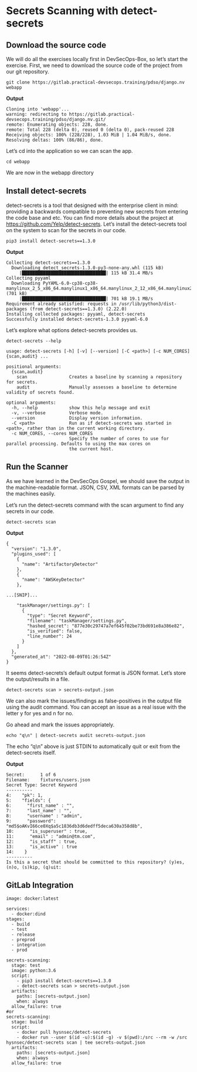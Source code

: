 # Secrets Scanning with detect-secrets
## Download the source code
We will do all the exercises locally first in DevSecOps-Box, so let’s start the exercise.
First, we need to download the source code of the project from our git repository.
```
git clone https://gitlab.practical-devsecops.training/pdso/django.nv webapp
```
**Output**
```
Cloning into 'webapp'...
warning: redirecting to https://gitlab.practical-devsecops.training/pdso/django.nv.git/
remote: Enumerating objects: 228, done.
remote: Total 228 (delta 0), reused 0 (delta 0), pack-reused 228
Receiving objects: 100% (228/228), 1.03 MiB | 1.04 MiB/s, done.
Resolving deltas: 100% (86/86), done.
```
Let’s cd into the application so we can scan the app.
```
cd webapp
```
We are now in the webapp directory
## Install detect-secrets
detect-secrets is a tool that designed with the enterprise client in mind: providing a backwards compatible to preventing new secrets from entering the code base and etc.
You can find more details about the project at https://github.com/Yelp/detect-secrets.
Let’s install the detect-secrets tool on the system to scan for the secrets in our code.
```
pip3 install detect-secrets==1.3.0
```
**Output**
```
Collecting detect-secrets==1.3.0
  Downloading detect_secrets-1.3.0-py3-none-any.whl (115 kB)
     |████████████████████████████████| 115 kB 31.4 MB/s 
Collecting pyyaml
  Downloading PyYAML-6.0-cp38-cp38-manylinux_2_5_x86_64.manylinux1_x86_64.manylinux_2_12_x86_64.manylinux2010_x86_64.whl (701 kB)
     |████████████████████████████████| 701 kB 19.1 MB/s 
Requirement already satisfied: requests in /usr/lib/python3/dist-packages (from detect-secrets==1.3.0) (2.22.0)
Installing collected packages: pyyaml, detect-secrets
Successfully installed detect-secrets-1.3.0 pyyaml-6.0
```
Let’s explore what options detect-secrets provides us.
```
detect-secrets --help

usage: detect-secrets [-h] [-v] [--version] [-C <path>] [-c NUM_CORES] {scan,audit} ...

positional arguments:
  {scan,audit}
    scan                Creates a baseline by scanning a repository for secrets.
    audit               Manually assesses a baseline to determine validity of secrets found.

optional arguments:
  -h, --help            show this help message and exit
  -v, --verbose         Verbose mode.
  --version             Display version information.
  -C <path>             Run as if detect-secrets was started in <path>, rather than in the current working directory.
  -c NUM_CORES, --cores NUM_CORES
                        Specify the number of cores to use for parallel processing. Defaults to using the max cores on
                        the current host.
```
## Run the Scanner
As we have learned in the DevSecOps Gospel, we should save the output in the machine-readable format. JSON, CSV, XML formats can be parsed by the machines easily.

Let’s run the detect-secrets command with the scan argument to find any secrets in our code.
```
detect-secrets scan
```
**Output**
```
{
  "version": "1.3.0",
  "plugins_used": [
    {
      "name": "ArtifactoryDetector"
    },
    {
      "name": "AWSKeyDetector"
    },

...[SNIP]...

    "taskManager/settings.py": [
      {
        "type": "Secret Keyword",
        "filename": "taskManager/settings.py",
        "hashed_secret": "877e30c29747a7ef645f02be73bd691e8a386e82",
        "is_verified": false,
        "line_number": 24
      }
    ]
  },
  "generated_at": "2022-08-09T01:26:54Z"
}
```
It seems detect-secrets‘s default output format is JSON format. Let’s store the output/results in a file.
```
detect-secrets scan > secrets-output.json
```
We can also mark the issues/findings as false-positives in the output file using the audit command. You can accept an issue as a real issue with the letter y for yes and n for no.

Go ahead and mark the issues appropriately.
```
echo "q\n" | detect-secrets audit secrets-output.json
```
The echo “q\n” above is just STDIN to automatically quit or exit from the detect-secrets itself.

**Output**
```
Secret:      1 of 6
Filename:    fixtures/users.json
Secret Type: Secret Keyword
----------
4:    "pk": 1,
5:    "fields": {
6:      "first_name" : "",
7:      "last_name" : "",
8:      "username" : "admin",
9:      "password": "md5$oAKvI66ce0Xq$a5c1836db3d6dedff5deca630a358d8b",
10:      "is_superuser" : true,
11:      "email" : "admin@tm.com",
12:      "is_staff" : true,
13:      "is_active" : true
14:    }
----------
Is this a secret that should be committed to this repository? (y)es, (n)o, (s)kip, (q)uit:
```
## GitLab Integration
```
image: docker:latest

services:
  - docker:dind      
stages:
  - build
  - test
  - release
  - preprod
  - integration
  - prod

secrets-scanning:
  stage: test
  image: python:3.6
  script: 
    - pip3 install detect-secrets==1.3.0
    - detect-secrets scan > secrets-output.json
  artifacts:
    paths: [secrets-output.json]
    when: always 
  allow_failure: true
#or 
secrets-scanning:
  stage: build
  script:
    - docker pull hysnsec/detect-secrets
    - docker run --user $(id -u):$(id -g) -v $(pwd):/src --rm -w /src hysnsec/detect-secrets scan | tee secrets-output.json
  artifacts:
    paths: [secrets-output.json]
    when: always
  allow_failure: true  
```
